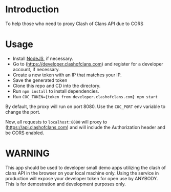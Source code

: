 # Introduction
To help those who need to proxy Clash of Clans API due to CORS
# Usage
 - Install [NodeJS](https://nodejs.org/en/download), if necessary.
 - Go to (https://developer.clashofclans.com) and register for a developer account, if necessary.
 - Create a new token with an IP that matches your IP.
 - Save the generated token
 - Clone this repo and CD into the directory.
 - Run `npm install` to install dependencies.
 - Run `COC_TOKEN={token from developer.clashofclans.com} npm start`
 
By default, the proxy will run on port 8080.  Use the `COC_PORT` env variable to change the port.

Now, all requests to `localhost:8080` will proxy to (https://api.clashofclans.com) and will include the Authorization header and be CORS enabled.
 
# WARNING

This app should be used to developer small demo apps utilizing the clash of clans API in the browser on your local machine only.  Using the service in production will expose your developer token for open use by ANYBODY.  This is for demostration and development purposes only.


